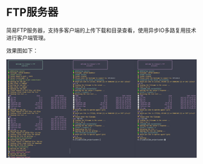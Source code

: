 # FTP服务器

简易FTP服务器，支持多客户端的上传下载和目录查看，使用异步IO多路复用技术进行客户端管理。

效果图如下：

![image-20230520111635030](img/README/image-20230520111635030.png)